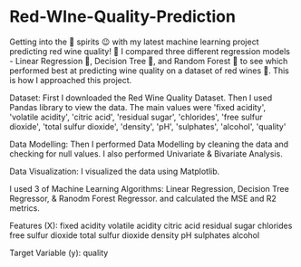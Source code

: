 # Red-WIne-Quality-Prediction
Getting into the 🍷 spirits 😉 with my latest machine learning project predicting red wine quality! 🍇 I compared three different regression models - Linear Regression 📏, Decision Tree 🌳, and Random Forest 🌲 to see which performed best at predicting wine quality on a dataset of red wines 🍷.
This is how I approached this project.

Dataset: First I downloaded the Red Wine Quality Dataset. Then I used Pandas library to view the data. The main values were 
'fixed acidity',
 'volatile acidity',
 'citric acid',
 'residual sugar',
 'chlorides',
 'free sulfur dioxide',
 'total sulfur dioxide',
 'density',
 'pH',
 'sulphates',
 'alcohol',
 'quality'

Data Modelling: Then I performed Data Modelling by cleaning the data and checking for null values. I also performed Univariate & Bivariate Analysis.

Data Visualization: I visualized the data using Matplotlib.

I used 3 of Machine Learning Algorithms: Linear Regression, Decision Tree Regressor, & Ranodm Forest Regressor. and calculated the MSE and R2 metrics.

Features (X):
fixed acidity
volatile acidity
citric acid
residual sugar
chlorides
free sulfur dioxide
total sulfur dioxide
density
pH
sulphates
alcohol

Target Variable (y):
quality



